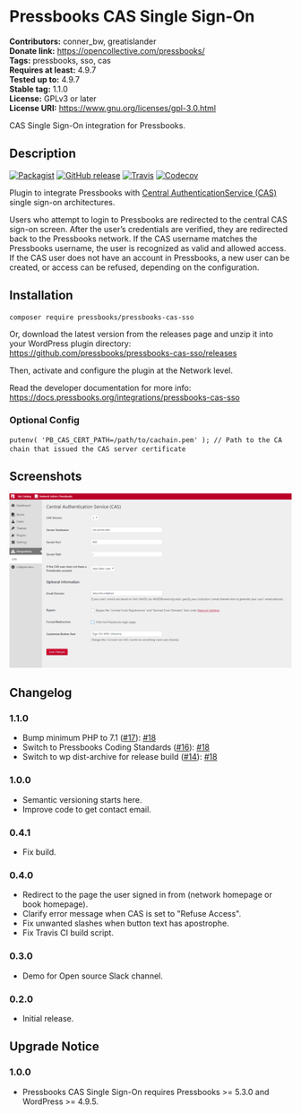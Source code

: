 # Pressbooks CAS Single Sign-On 
**Contributors:** conner_bw, greatislander  
**Donate link:** https://opencollective.com/pressbooks/  
**Tags:** pressbooks, sso, cas  
**Requires at least:** 4.9.7  
**Tested up to:** 4.9.7  
**Stable tag:** 1.1.0  
**License:** GPLv3 or later  
**License URI:** https://www.gnu.org/licenses/gpl-3.0.html  

CAS Single Sign-On integration for Pressbooks.


## Description 

[![Packagist](https://img.shields.io/packagist/v/pressbooks/pressbooks-cas-sso.svg?style=flat-square)](https://packagist.org/packages/pressbooks/pressbooks-cas-sso) [![GitHub release](https://img.shields.io/github/release/pressbooks/pressbooks-cas-sso.svg?style=flat-square)](https://github.com/pressbooks/pressbooks-cas-sso/releases) [![Travis](https://img.shields.io/travis/pressbooks/pressbooks-cas-sso.svg?style=flat-square)](https://travis-ci.org/pressbooks/pressbooks-cas-sso/) [![Codecov](https://img.shields.io/codecov/c/github/pressbooks/pressbooks-cas-sso.svg?style=flat-square)](https://codecov.io/gh/pressbooks/pressbooks-cas-sso)

Plugin to integrate Pressbooks with [Central AuthenticationService (CAS)](http://en.wikipedia.org/wiki/Central_Authentication_Service) single sign-on architectures.

Users who attempt to login to Pressbooks are redirected to the central CAS sign-on screen. After the user’s credentials are verified, they are redirected back to the Pressbooks
network. If the CAS username matches the Pressbooks username, the user is recognized as valid and allowed access. If the CAS user does not have an account in Pressbooks, a new
user can be created, or access can be refused, depending on the configuration.


## Installation 

```
composer require pressbooks/pressbooks-cas-sso
```

Or, download the latest version from the releases page and unzip it into your WordPress plugin directory: https://github.com/pressbooks/pressbooks-cas-sso/releases

Then, activate and configure the plugin at the Network level.

Read the developer documentation for more info: https://docs.pressbooks.org/integrations/pressbooks-cas-sso



### Optional Config 

    putenv( 'PB_CAS_CERT_PATH=/path/to/cachain.pem' ); // Path to the CA chain that issued the CAS server certificate


## Screenshots 

![Pressbooks CAS Administration.](screenshot-1.png)


## Changelog 

### 1.1.0 
* Bump minimum PHP to 7.1 ([#17](https://github.com/pressbooks/pressbooks-cas-sso/issues/17)): [#18](https://github.com/pressbooks/pressbooks-cas-sso/pull/18)
* Switch to Pressbooks Coding Standards ([#16](https://github.com/pressbooks/pressbooks-cas-sso/issues/16)): [#18](https://github.com/pressbooks/pressbooks-cas-sso/pull/18)
* Switch to wp dist-archive for release build ([#14](https://github.com/pressbooks/pressbooks-cas-sso/issues/14)): [#18](https://github.com/pressbooks/pressbooks-cas-sso/pull/18)


### 1.0.0 
* Semantic versioning starts here.
* Improve code to get contact email.


### 0.4.1 
* Fix build.


### 0.4.0 
* Redirect to the page the user signed in from (network homepage or book homepage).
* Clarify error message when CAS is set to "Refuse Access".
* Fix unwanted slashes when button text has apostrophe.
* Fix Travis CI build script.


### 0.3.0 
* Demo for Open source Slack channel.


### 0.2.0 
* Initial release.


## Upgrade Notice 


### 1.0.0 
* Pressbooks CAS Single Sign-On requires Pressbooks >= 5.3.0 and WordPress >= 4.9.5.
